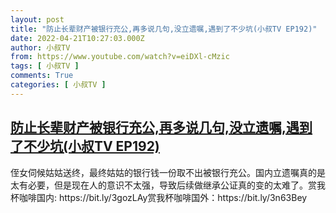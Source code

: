 ```yaml
---
layout: post
title: "防止长辈财产被银行充公,再多说几句,没立遗嘱,遇到了不少坑(小叔TV EP192)"
date: 2022-04-21T10:27:03.000Z
author: 小叔TV
from: https://www.youtube.com/watch?v=eiDXl-cMzic
tags: [ 小叔TV ]
comments: True
categories: [ 小叔TV ]
---
```

<!--1650536823000-->
[防止长辈财产被银行充公,再多说几句,没立遗嘱,遇到了不少坑(小叔TV EP192)](https://www.youtube.com/watch?v=eiDXl-cMzic)
------

<div>
侄女伺候姑姑送终，最终姑姑的银行钱一份取不出被银行充公。国内立遗嘱真的是太有必要，但是现在人的意识不太强，导致后续做继承公证真的变的太难了。赏我杯咖啡国内: https://bit.ly/3gozLAy赏我杯咖啡国外：https://bit.ly/3n63Bey
</div>
